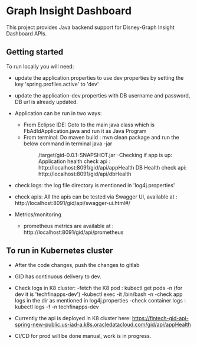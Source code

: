 # Graph Insight Dashboard

This project provides Java backend support for Disney-Graph Insight Dashboard APIs.

## Getting started

To run locally you will need:
- update the application.properties to use dev properties by setting the key 'spring.profiles.active' to 'dev'
- update the application-dev.properties with DB username and password, DB url is already updated.
- Application can be run in two ways:
	- From Eclipse IDE: Goto to the main java class which is FbAdIdApplication.java and run it as Java Program
	- From terminal: 
		Do maven build : mvn clean package and run the below command in terminal 
		   java -jar <Dir path to Application>/target/gid-0.0.1-SNAPSHOT.jar
	-Checking if app is up:
		Application health check api : http://localhost:8091/gid/api/appHealth
		DB Health check api: http://localhost:8091/gid/api/dbHealth	   

- check logs:
	the log file directory is mentioned in 'log4j.properties'
	
- check apis:
	All the apis can be tested via Swagger UI, available at : http://localhost:8091/gid/api/swagger-ui.html#/
	
- Metrics/monitoring
	- prometheus metrics are available at : http://localhost:8091/gid/api/prometheus
	
## To run in Kubernetes cluster
 
 - After the code changes, push the changes to gitlab
 - GID has continuous delivery to dev.
 - Check logs in K8 cluster:
 	-fetch the K8 pod : kubectl get pods -n <namespace> (for dev it is 'techfinapps-dev')
 	-kubectl exec -it <pod name> /bin/bash -n <namespace>
 	-check app logs in the dir as mentioned in log4j.properties
 	-check container logs : kubectl logs -f <pod name> -n techfinapps-dev
 	
 - Currently the api is deployed in K8 cluster here: 
    https://fintech-gid-api-spring-new-public.us-iad-a.k8s.oracledatacloud.com/gid/api/appHealth	
 	
 - CI/CD for prod will be done manual, work is in progress. 
	
	
	
		
	
	
	
	
	

			 